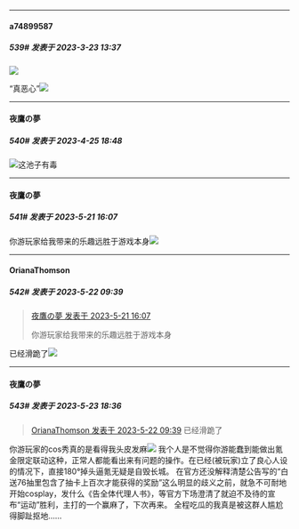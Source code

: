 
*****

####  a74899587  
##### 539#       发表于 2023-3-23 13:37

<img src="https://s1.ax1x.com/2023/03/23/ppwGuuD.png" referrerpolicy="no-referrer">

“真恶心”<img src="https://static.saraba1st.com/image/smiley/carton2017/027.png" referrerpolicy="no-referrer">

*****

####  夜鷹の夢  
##### 540#       发表于 2023-4-25 18:48

<img src="https://p.sda1.dev/11/acddd40ea17f3fe39c5054db75b14697/CMP_20230425184803724.jpg" referrerpolicy="no-referrer">这池子有毒

*****

####  夜鷹の夢  
##### 541#       发表于 2023-5-21 16:07

你游玩家给我带来的乐趣远胜于游戏本身<img src="https://p.sda1.dev/11/c7f35b24239b8b8df131a80f61dbfd65/CMP_20230521160244939.jpg" referrerpolicy="no-referrer">


*****

####  OrianaThomson  
##### 542#       发表于 2023-5-22 09:39

<blockquote><a href="httphttps://bbs.saraba1st.com/2b/forum.php?mod=redirect&amp;goto=findpost&amp;pid=60930788&amp;ptid=1861554" target="_blank">夜鷹の夢 发表于 2023-5-21 16:07</a>

你游玩家给我带来的乐趣远胜于游戏本身</blockquote>
已经滑跪了<img src="https://static.saraba1st.com/image/smiley/face2017/037.png" referrerpolicy="no-referrer">


*****

####  夜鷹の夢  
##### 543#       发表于 2023-5-23 18:36

<blockquote><a href="httphttps://bbs.saraba1st.com/2b/forum.php?mod=redirect&amp;goto=findpost&amp;pid=60940099&amp;ptid=1861554" target="_blank">OrianaThomson 发表于 2023-5-22 09:39</a>
已经滑跪了</blockquote>
你游玩家的cos秀真的是看得我头皮发麻<img src="https://static.saraba1st.com/image/smiley/face2017/125.png" referrerpolicy="no-referrer">
我个人是不觉得你游能蠢到能做出氪金限定联动这种，正常人都能看出来有问题的操作。在已经(被玩家)立了良心人设的情况下，直接180°掉头逼氪无疑是自毁长城。
在官方还没解释清楚公告写的“白送76抽里包含了抽卡上百次才能获得的奖励”这么明显的歧义之前，就急不可耐地开始cosplay，发什么《告全体代理人书》，等官方下场澄清了就迫不及待的宣布“运动”胜利，主打的一个赢麻了，下次再来。
全程吃瓜的我真是被这群人尴尬得脚趾抠地……

